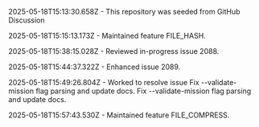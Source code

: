2025-05-18T15:13:30.658Z - This repository was seeded from GitHub Discussion 

2025-05-18T15:15:13.173Z - Maintained feature FILE_HASH.

2025-05-18T15:38:15.028Z - Reviewed in-progress issue 2088.

2025-05-18T15:44:37.322Z - Enhanced issue 2089.

2025-05-18T15:49:26.804Z - Worked to resolve issue Fix --validate-mission flag parsing and update docs. Fix --validate-mission flag parsing and update docs.

2025-05-18T15:57:43.530Z - Maintained feature FILE_COMPRESS.

